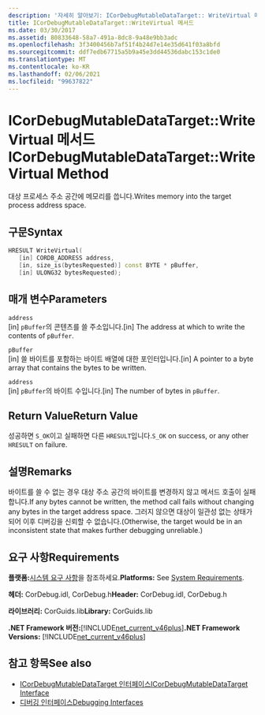 ```yaml
---
description: '자세히 알아보기: ICorDebugMutableDataTarget:: WriteVirtual 메서드'
title: ICorDebugMutableDataTarget::WriteVirtual 메서드
ms.date: 03/30/2017
ms.assetid: 80833648-58a7-491a-8dc8-9a48e9bb3adc
ms.openlocfilehash: 3f3400456b7af51f4b24d7e14e35d641f03a8bfd
ms.sourcegitcommit: ddf7edb67715a5b9a45e3dd44536dabc153c1de0
ms.translationtype: MT
ms.contentlocale: ko-KR
ms.lasthandoff: 02/06/2021
ms.locfileid: "99637822"
---
```

# <a name="icordebugmutabledatatargetwritevirtual-method"></a><span data-ttu-id="771e1-103">ICorDebugMutableDataTarget::WriteVirtual 메서드</span><span class="sxs-lookup"><span data-stu-id="771e1-103">ICorDebugMutableDataTarget::WriteVirtual Method</span></span>

<span data-ttu-id="771e1-104">대상 프로세스 주소 공간에 메모리를 씁니다.</span><span class="sxs-lookup"><span data-stu-id="771e1-104">Writes memory into the target process address space.</span></span>  
  
## <a name="syntax"></a><span data-ttu-id="771e1-105">구문</span><span class="sxs-lookup"><span data-stu-id="771e1-105">Syntax</span></span>  
  
```cpp  
HRESULT WriteVirtual(  
   [in] CORDB_ADDRESS address,  
   [in, size_is(bytesRequested)] const BYTE * pBuffer,  
   [in] ULONG32 bytesRequested);  
```  
  
## <a name="parameters"></a><span data-ttu-id="771e1-106">매개 변수</span><span class="sxs-lookup"><span data-stu-id="771e1-106">Parameters</span></span>  

 `address`  
 <span data-ttu-id="771e1-107">[in] `pBuffer`의 콘텐츠를 쓸 주소입니다.</span><span class="sxs-lookup"><span data-stu-id="771e1-107">[in] The address at which to write the contents of `pBuffer`.</span></span>  
  
 `pBuffer`  
 <span data-ttu-id="771e1-108">[in] 쓸 바이트를 포함하는 바이트 배열에 대한 포인터입니다.</span><span class="sxs-lookup"><span data-stu-id="771e1-108">[in] A pointer to a byte array that contains the bytes to be written.</span></span>  
  
 `address`  
 <span data-ttu-id="771e1-109">[in] `pBuffer`의 바이트 수입니다.</span><span class="sxs-lookup"><span data-stu-id="771e1-109">[in] The number of bytes in `pBuffer`.</span></span>  
  
## <a name="return-value"></a><span data-ttu-id="771e1-110">Return Value</span><span class="sxs-lookup"><span data-stu-id="771e1-110">Return Value</span></span>  

 <span data-ttu-id="771e1-111">성공하면 `S_OK`이고 실패하면 다른 `HRESULT`입니다.</span><span class="sxs-lookup"><span data-stu-id="771e1-111">`S_OK` on success, or any other `HRESULT` on failure.</span></span>  
  
## <a name="remarks"></a><span data-ttu-id="771e1-112">설명</span><span class="sxs-lookup"><span data-stu-id="771e1-112">Remarks</span></span>  

 <span data-ttu-id="771e1-113">바이트를 쓸 수 없는 경우 대상 주소 공간의 바이트를 변경하지 않고 메서드 호출이 실패합니다.</span><span class="sxs-lookup"><span data-stu-id="771e1-113">If any bytes cannot be written, the method call fails without changing any bytes in the target address space.</span></span> <span data-ttu-id="771e1-114">그러지 않으면 대상이 일관성 없는 상태가 되어 이후 디버깅을 신뢰할 수 없습니다.</span><span class="sxs-lookup"><span data-stu-id="771e1-114">(Otherwise, the target would be in an inconsistent state that makes further debugging unreliable.)</span></span>  
  
## <a name="requirements"></a><span data-ttu-id="771e1-115">요구 사항</span><span class="sxs-lookup"><span data-stu-id="771e1-115">Requirements</span></span>  

 <span data-ttu-id="771e1-116">**플랫폼:**[시스템 요구 사항](../../get-started/system-requirements.md)을 참조하세요.</span><span class="sxs-lookup"><span data-stu-id="771e1-116">**Platforms:** See [System Requirements](../../get-started/system-requirements.md).</span></span>  
  
 <span data-ttu-id="771e1-117">**헤더:** CorDebug.idl, CorDebug.h</span><span class="sxs-lookup"><span data-stu-id="771e1-117">**Header:** CorDebug.idl, CorDebug.h</span></span>  
  
 <span data-ttu-id="771e1-118">**라이브러리:** CorGuids.lib</span><span class="sxs-lookup"><span data-stu-id="771e1-118">**Library:** CorGuids.lib</span></span>  
  
 <span data-ttu-id="771e1-119">**.NET Framework 버전:**[!INCLUDE[net_current_v46plus](../../../../includes/net-current-v46plus-md.md)]</span><span class="sxs-lookup"><span data-stu-id="771e1-119">**.NET Framework Versions:** [!INCLUDE[net_current_v46plus](../../../../includes/net-current-v46plus-md.md)]</span></span>  
  
## <a name="see-also"></a><span data-ttu-id="771e1-120">참고 항목</span><span class="sxs-lookup"><span data-stu-id="771e1-120">See also</span></span>

- [<span data-ttu-id="771e1-121">ICorDebugMutableDataTarget 인터페이스</span><span class="sxs-lookup"><span data-stu-id="771e1-121">ICorDebugMutableDataTarget Interface</span></span>](icordebugmutabledatatarget-interface.md)
- [<span data-ttu-id="771e1-122">디버깅 인터페이스</span><span class="sxs-lookup"><span data-stu-id="771e1-122">Debugging Interfaces</span></span>](debugging-interfaces.md)
